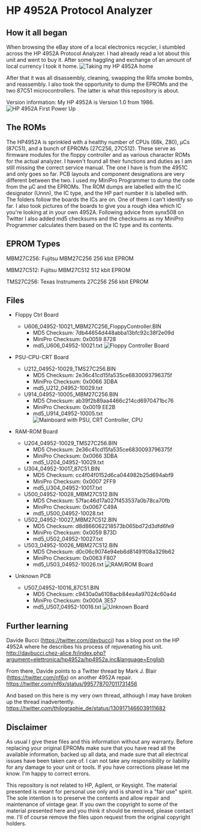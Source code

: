 # HP 4952A Protocol Analyzer

## How it all began
When browsing the eBay store of a local electronics recycler, I stumbled across the HP 4952A Protocol Analyzer.
I had already read a lot about this unit and went to buy it. After some haggling and exchange of an amount of local currency I took it home.
 ![Taking my HP 4952A home](Pics/TakingItHome.jpg)

After that it was all disassembly, cleaning, swapping the Rifa smoke bombs, and reassembly. I also took the opportunity to dump the EPROMs and the two 87C51 microcontrollers. The latter is what this repository is about.

Version information: My HP 4952A is Version 1.0 from 1986.
 ![HP 4952A First Power Up](Pics/PowerUp.jpg)
 
## The ROMs
The HP4952A is sprinkled with a healthy number of CPUs (68k, Z80),  µCs (87C51), and a bunch of EPROMs (27C256, 27C512). These serve as firmware modules for the floppy controller and as various character ROMs for the actual analyzer. I haven't found all their functions and duties as I am still missing the correct service manual. The one I have is from the 4951C and only goes so far. PCB layouts and component designations are very different between the two.
I used my MiniPro Programmer to dump the code from the µC and the EPROMs. The ROM dumps are labelled with the IC designator (Unnn), the IC type, and the HP part number it is labelled with. The folders follow the boards the ICs are on. One of them I can't identify so far.
I also took pictures of the boards to give you a rough idea which IC you're looking at in your own 4952A. Following advice from synx508 on Twitter I also added md5 checksums and the checksums as my MiniPro Programmer calculates them based on the IC type and its contents.

## EPROM Types
MBM27C256: Fujitsu MBM27C256 256 kbit EPROM

MBM27C512: Fujitsu MBM27C512 512 kbit EPROM

TMS27C256: Texas Instruments 27C256 256 kbit EPROM

## Files

- Floppy Ctrl Board
  - U606_04952-10021_MBM27C256_FloppyController.BIN
    - MD5 Checksum: 7db44654d448abba13bfc92c38f2e09d
    - MiniPro Checksum: 0x0059 8728
    - md5_U606_04952-10021.txt
 ![Floppy Controller Board](Pics/FloppyControllerBoard.jpg)
 
- PSU-CPU-CRT Board
  - U212_04952-10029_TMS27C256.BIN
    - MD5 Checksum: 2e36c41cd15fa535ce6830093796375f
    - MiniPro Checksum: 0x0066 3DBA
    - md5_U212_04952-10029.txt
  - U914_04952-10005_MBM27C256.BIN
    - MD5 Checksum: ab39f2b89aa4466c214cd6970471bc76
    - MiniPro Checksum: 0x0019 EE2B
    - md5_U914_04952-10005.txt
 ![Mainboard with PSU, CRT Controller, CPU](Pics/MainboardCRTCPU.jpg)
 
- RAM-ROM Board
  - U204_04952-10029_TMS27C256.BIN
    - MD5 Checksum: 2e36c41cd15fa535ce6830093796375f
    - MiniPro Checksum: 0x0066 3DBA
    - md5_U204_04952-10029.txt
  - U304_04952-10017_87C51.BIN
    - MD5 Checksum: cc4f04f0152d6ca044982b25d694abf9
    - MiniPro Checksum: 0x0007 2FF9
    - md5_U304_04952-10017.txt
  - U500_04952-10028_MBM27C512.BIN
    - MD5 Checksum: 57fac46d17a027f453537a0b78ca70fb
    - MiniPro Checksum: 0x0067 C49A
    - md5_U500_04952-10028.txt
  - U502_04952-10027_MBM27C512.BIN
    - MD5 Checksum: d8d866062218573b065bd72d3dfd6fe9
    - MiniPro Checksum: 0x0059 B73D
    - md5_U502_04952-10027.txt
  - U503_04952-10026_MBM27C512.BIN
    - MD5 Checksum: d0c06c9074e94eb6d81491f08a329b62
    - MiniPro Checksum: 0x0063 F807
    - md5_U503_04952-10026.txt
 ![RAM/ROM Board](Pics/RAM-ROM-Board.jpg)
 
- Unknown PCB
  - U507_04952-10016_87C51.BIN
    - MD5 Checksum: c9430a0a6108acb84ea4a97024c60a4d
    - MiniPro Checksum: 0x000A 3E57
    - md5_U507_04952-10016.txt
 ![Unknown Board](Pics/UnknownBoard.jpg)


## Further learning
Davide Bucci (https://twitter.com/davbucci) has a blog post on the HP 4952A where he describes his process of rejuvenating his unit.
http://davbucci.chez-alice.fr/index.php?argument=elettronica/hp4952a/hp4952a.inc&language=English

From there, Davide points to a Twitter thread by Mark J. Blair (https://twitter.com/nf6x) on another 4952A repair.
https://twitter.com/nf6x/status/995778707011731456

And based on this here is my very own thread, although I may have broken up the thread inadvertently.
https://twitter.com/thilographie_de/status/1309171466039111682

## Disclaimer
As usual I give these files and this information without any warranty. Before replacing your original EPROMs make sure that you have read all the available information, backed up all data, and made sure that all electrical issues have been taken care of.
I can not take any responsibility or liability for any damage to your unit or tools.
If you have corrections please let me know. I'm happy to correct errors.

This repository is not related to HP, Agilent, or Keysight. The material presented is meant for personal use only and is shared in a "fair use" spirit. The sole intention is to preserve the contents and allow repair and maintenance of vintage gear.
If you own the copyright to some of the material presented here and you think it should be removed, please contact me. I'll of course remove the files upon request from the original copyright holders.

